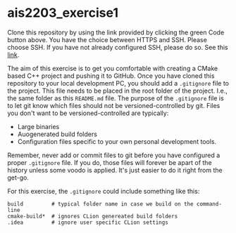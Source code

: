 # ais2203_exercise1

Clone this repository by using the link provided by clicking the green Code button above. You have the choice between HTTPS and SSH. Please choose SSH. If you have not already configured SSH, please do so. See this [link](https://docs.github.com/en/authentication/connecting-to-github-with-ssh).

The aim of this exercise is to get you comfortable with creating a CMake based C++ project and pushing it to GitHub. Once you have cloned this repository to your local development PC, you should add a `.gitignore` file to the project. This file needs to be placed in the root folder of the project. I.e., the same folder as this `README.md` file. The purpose of the `.gitignore` file is to let git know which files should not be versioned-controlled by git. Files you don't want to be versioned-controlled are typically:
* Large binaries
* Auogenerated build folders
* Configuration files specific to your own personal development tools.

Remember, never add or commit files to git before you have configured a proper `.gitignore` file. If you do, those files will forever be apart of the history unless some voodo is applied. It's just easier to do it right from the get-go.

For this exercise, the `.gitignore` could include something like this:

```
build         # typical folder name in case we build on the command-line
cmake-build*  # ignores CLion genereated build folders
.idea         # ignore user specific CLion settings
```



